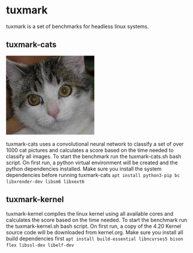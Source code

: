 # tuxmark

tuxmark is a set of benchmarks for headless linux systems.

## tuxmark-cats

![Cat](var/testing_data/cats/cat.4061.jpg)

tuxmark-cats uses a convolutional neural network to classify a set of over 1000 cat pictures and calculates a score based on the time needed to classify all images.
To start the benchmark run the tuxmark-cats.sh bash script. On first run, a python virtual environment will be created and the python dependencies installed. 
Make sure you install the system dependencies before running tuxmark-cats
`apt install python3-pip bc libxrender-dev libsm6 libxext6`

## tuxmark-kernel
tuxmark-kernel compiles the linux kernel using all available cores and calculates the score based on the time needed.
To start the benchmark run the tuxmark-kernel.sh bash script. On first run, a copy of the 4.20 Kernel source code will be downloaded from kernel.org.
Make sure you install all build dependencies first
`apt install build-essential libncurses5 bison flex libssl-dev libelf-dev`
